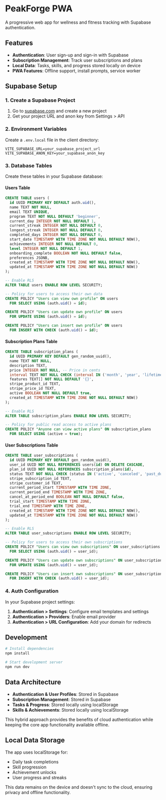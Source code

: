 # PeakForge PWA

A progressive web app for wellness and fitness tracking with Supabase authentication.

## Features

- **Authentication**: User sign-up and sign-in with Supabase
- **Subscription Management**: Track user subscriptions and plans
- **Local Data**: Tasks, skills, and progress stored locally on device
- **PWA Features**: Offline support, install prompts, service worker

## Supabase Setup

### 1. Create a Supabase Project

1. Go to [supabase.com](https://supabase.com) and create a new project
2. Get your project URL and anon key from Settings > API

### 2. Environment Variables

Create a `.env.local` file in the client directory:

```env
VITE_SUPABASE_URL=your_supabase_project_url
VITE_SUPABASE_ANON_KEY=your_supabase_anon_key
```

### 3. Database Tables

Create these tables in your Supabase database:

#### Users Table
```sql
CREATE TABLE users (
  id UUID PRIMARY KEY DEFAULT auth.uid(),
  name TEXT NOT NULL,
  email TEXT UNIQUE,
  program TEXT NOT NULL DEFAULT 'beginner',
  current_day INTEGER NOT NULL DEFAULT 1,
  current_streak INTEGER NOT NULL DEFAULT 0,
  longest_streak INTEGER NOT NULL DEFAULT 0,
  completed_days INTEGER NOT NULL DEFAULT 0,
  start_date TIMESTAMP WITH TIME ZONE NOT NULL DEFAULT NOW(),
  achievements INTEGER NOT NULL DEFAULT 0,
  level INTEGER NOT NULL DEFAULT 1,
  onboarding_complete BOOLEAN NOT NULL DEFAULT false,
  preferences JSONB,
  created_at TIMESTAMP WITH TIME ZONE NOT NULL DEFAULT NOW(),
  updated_at TIMESTAMP WITH TIME ZONE NOT NULL DEFAULT NOW()
);

-- Enable RLS
ALTER TABLE users ENABLE ROW LEVEL SECURITY;

-- Policy for users to access their own data
CREATE POLICY "Users can view own profile" ON users
  FOR SELECT USING (auth.uid() = id);

CREATE POLICY "Users can update own profile" ON users
  FOR UPDATE USING (auth.uid() = id);

CREATE POLICY "Users can insert own profile" ON users
  FOR INSERT WITH CHECK (auth.uid() = id);
```

#### Subscription Plans Table
```sql
CREATE TABLE subscription_plans (
  id UUID PRIMARY KEY DEFAULT gen_random_uuid(),
  name TEXT NOT NULL,
  description TEXT,
  price INTEGER NOT NULL, -- Price in cents
  interval TEXT NOT NULL CHECK (interval IN ('month', 'year', 'lifetime')),
  features TEXT[] NOT NULL DEFAULT '{}',
  stripe_product_id TEXT,
  stripe_price_id TEXT,
  active BOOLEAN NOT NULL DEFAULT true,
  created_at TIMESTAMP WITH TIME ZONE NOT NULL DEFAULT NOW()
);

-- Enable RLS
ALTER TABLE subscription_plans ENABLE ROW LEVEL SECURITY;

-- Policy for public read access to active plans
CREATE POLICY "Anyone can view active plans" ON subscription_plans
  FOR SELECT USING (active = true);
```

#### User Subscriptions Table
```sql
CREATE TABLE user_subscriptions (
  id UUID PRIMARY KEY DEFAULT gen_random_uuid(),
  user_id UUID NOT NULL REFERENCES users(id) ON DELETE CASCADE,
  plan_id UUID NOT NULL REFERENCES subscription_plans(id),
  status TEXT NOT NULL CHECK (status IN ('active', 'canceled', 'past_due', 'trialing')),
  stripe_subscription_id TEXT,
  stripe_customer_id TEXT,
  current_period_start TIMESTAMP WITH TIME ZONE,
  current_period_end TIMESTAMP WITH TIME ZONE,
  cancel_at_period_end BOOLEAN NOT NULL DEFAULT false,
  trial_start TIMESTAMP WITH TIME ZONE,
  trial_end TIMESTAMP WITH TIME ZONE,
  created_at TIMESTAMP WITH TIME ZONE NOT NULL DEFAULT NOW(),
  updated_at TIMESTAMP WITH TIME ZONE NOT NULL DEFAULT NOW()
);

-- Enable RLS
ALTER TABLE user_subscriptions ENABLE ROW LEVEL SECURITY;

-- Policy for users to access their own subscriptions
CREATE POLICY "Users can view own subscriptions" ON user_subscriptions
  FOR SELECT USING (auth.uid() = user_id);

CREATE POLICY "Users can update own subscriptions" ON user_subscriptions
  FOR UPDATE USING (auth.uid() = user_id);

CREATE POLICY "Users can insert own subscriptions" ON user_subscriptions
  FOR INSERT WITH CHECK (auth.uid() = user_id);
```

### 4. Auth Configuration

In your Supabase project settings:

1. **Authentication > Settings**: Configure email templates and settings
2. **Authentication > Providers**: Enable email provider
3. **Authentication > URL Configuration**: Add your domain for redirects

## Development

```bash
# Install dependencies
npm install

# Start development server
npm run dev
```

## Data Architecture

- **Authentication & User Profiles**: Stored in Supabase
- **Subscription Management**: Stored in Supabase
- **Tasks & Progress**: Stored locally using localStorage
- **Skills & Achievements**: Stored locally using localStorage

This hybrid approach provides the benefits of cloud authentication while keeping the core app functionality available offline.

## Local Data Storage

The app uses localStorage for:
- Daily task completions
- Skill progression
- Achievement unlocks
- User progress and streaks

This data remains on the device and doesn't sync to the cloud, ensuring privacy and offline functionality. 